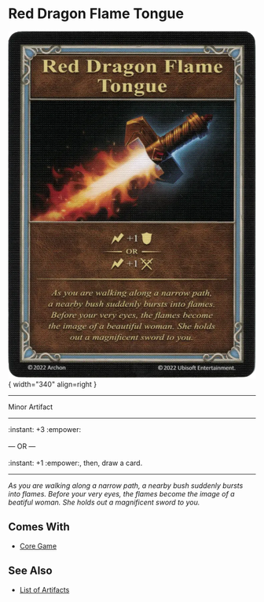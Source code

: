 # Red Dragon Flame Tongue

![Red Dragon Flame Tongue](../assets/artifacts_minor-red_dragon_flame_tongue.webp){ width="340" align=right }
___
Minor Artifact
___
:instant: +3 :empower:<br><br>— OR —<br><br>:instant: +1 :empower:, then, draw a card.
___
*As you are walking along a narrow path, a nearby bush suddenly bursts into flames. Before your very eyes, the flames become the image of a beatiful woman. She holds out a magnificent sword to you.*


## Comes With

- [Core Game](../content.md)


## See Also

- [List of Artifacts](../artifacts.md)
